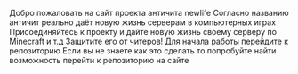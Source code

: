 Добро пожаловать на сайт проекта античита newlife
Согласно названию античит реально даёт новую жизнь серверам в компьютерных играх
Присоединяйтесь к проекту и дайте новую жизнь своему серверу по Minecraft и т.д
Защитите его от читеров!
Для начала работы перейдите к репозиторию
Если вы не знаете как это сделать то попробуйте найти возможность перейти к репозиторию на сайте